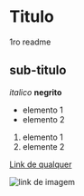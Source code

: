 # Titulo
1ro readme

## sub-titulo
*italico*
**negrito**

- elemento 1
- elemento 2
1) elemento 1
2) elemente 2


[ Link de qualquer ](https://www.google.com)

![ link de imagem ](https://instrutoraugustodesa.com.br/wp-content/uploads/2024/03/oqueelink.jpg)
